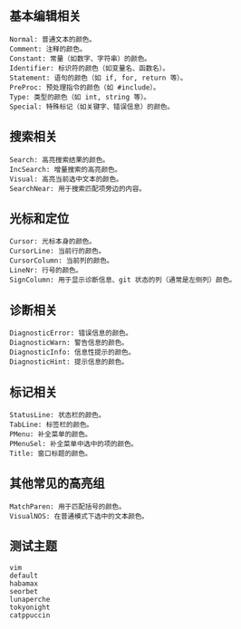 ## 基本编辑相关
    Normal: 普通文本的颜色。
    Comment: 注释的颜色。
    Constant: 常量（如数字、字符串）的颜色。
    Identifier: 标识符的颜色（如变量名、函数名）。
    Statement: 语句的颜色（如 if, for, return 等）。
    PreProc: 预处理指令的颜色（如 #include）。
    Type: 类型的颜色（如 int, string 等）。
    Special: 特殊标记（如关键字、错误信息）的颜色。

## 搜索相关
    Search: 高亮搜索结果的颜色。
    IncSearch: 增量搜索的高亮颜色。
    Visual: 高亮当前选中文本的颜色。
    SearchNear: 用于搜索匹配项旁边的内容。

## 光标和定位
    Cursor: 光标本身的颜色。
    CursorLine: 当前行的颜色。
    CursorColumn: 当前列的颜色。
    LineNr: 行号的颜色。
    SignColumn: 用于显示诊断信息、git 状态的列（通常是左侧列）颜色。

## 诊断相关
    DiagnosticError: 错误信息的颜色。
    DiagnosticWarn: 警告信息的颜色。
    DiagnosticInfo: 信息性提示的颜色。
    DiagnosticHint: 提示信息的颜色。

## 标记相关
    StatusLine: 状态栏的颜色。
    TabLine: 标签栏的颜色。
    PMenu: 补全菜单的颜色。
    PMenuSel: 补全菜单中选中的项的颜色。
    Title: 窗口标题的颜色。

## 其他常见的高亮组
    MatchParen: 用于匹配括号的颜色。
    VisualNOS: 在普通模式下选中的文本颜色。

## 测试主题
    vim
    default
    habamax 
    seorbet
    lunaperche 
    tokyonight
    catppuccin



